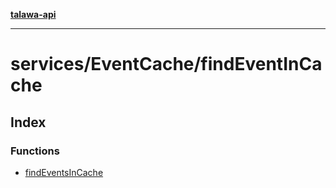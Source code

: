 [**talawa-api**](../../../README.md)

***

# services/EventCache/findEventInCache

## Index

### Functions

- [findEventsInCache](functions/findEventsInCache.md)
